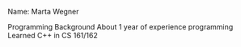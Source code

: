 Name: Marta Wegner

Programming Background
About 1 year of experience programming
Learned C++ in CS 161/162
